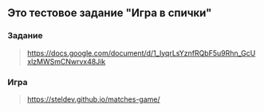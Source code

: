 ## Это тестовое задание "Игра в спички"
### Задание
> https://docs.google.com/document/d/1_IyqrLsYznfRQbF5u9Rhn_GcUxlzMWSmCNwrvx48Jik
### Игра
> https://steldev.github.io/matches-game/
